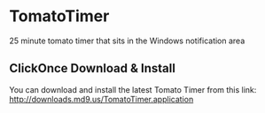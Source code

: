# TomatoTimer
25 minute tomato timer that sits in the Windows notification area 

## ClickOnce Download & Install
You can download and install the latest Tomato Timer from this link: http://downloads.md9.us/TomatoTimer.application
